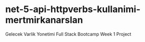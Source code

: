 # net-5-api-httpverbs-kullanimi-mertmirkanarslan
Gelecek Varlik Yonetimi Full Stack Bootcamp Week 1 Project
